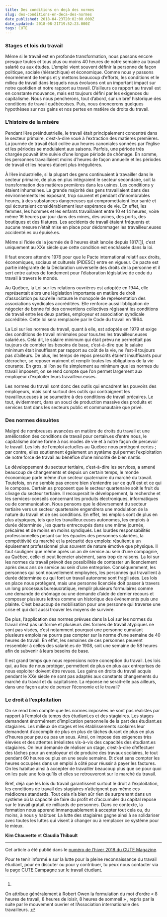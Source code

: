 ```yaml
---
title: Des conditions en deçà des normes
slug: des-conditions-en-deca-des-normes
date_published: 2018-04-23T20:02:00.000Z
date_updated: 2018-08-21T19:52:23.000Z
tags: CUTE
---
```


### Stages et lois du travail

Même si le travail est en profonde transformation, nous passons encore presque toutes et tous plus ou moins 40 heures de notre semaine au travail salarié ou aux études. L’emploi vient souvent définir la personne de façon politique, sociale (hiérarchique) et économique. Comme nous y passons énormément de temps et y mettons beaucoup d’efforts, les conditions et le milieu de travail dans lesquels nous évoluons ont un important impact sur notre quotidien et notre rapport au travail. D’ailleurs ce rapport au travail est en constante mouvance, mais est toujours défini par les exigences du capitalisme. Nous nous pencherons, tout d’abord, sur un bref historique des conditions de travail québécoises. Puis, nous énoncerons quelques hypothèses sur nos gains et nos pertes en matière de droits du travail.

### L’histoire de la misère

Pendant l’ère préindustrielle, le travail était principalement concentré dans le secteur primaire, c’est-à-dire voué à l’extraction des matières premières. La journée de travail était collée aux heures canoniales sonnées par l’église et les périodes se modulaient aux saisons. Parfois, une période très chargée pouvait être suivie d’une longue période de chômage. En somme, les personnes travaillaient moins d’heures de façon annuelle et les périodes de travail et les heures étaient plus irrégulières.

À l’ère industrielle, si la plupart des gens continuaient à travailler dans le secteur primaire, de plus en plus intégraient le secteur secondaire, soit la transformation des matières premières dans les usines. Les conditions y étaient inhumaines. La grande majorité des gens travaillaient dans des environnements les exposant, trop souvent et pendant d’innombrables heures, à des substances dangereuses qui compromettaient leur santé et qui écourtaient considérablement leur espérance de vie. En effet, les femmes, les hommes et les enfants travaillaient entre 10 et 14 heures, voire même 16 heures par jour dans des mines, des usines, des ports, des boutiques et des filatures. Les accidents de travail étaient fréquents et aucune mesure n’était mise en place pour dédommager les travailleur.euses accidenté.es ou épuisé.es.

Même si l’idée de la journée de 8 heures était lancée depuis 1817[[1]](#fn1), c’est uniquement au XXe siècle que cette condition est enchâssée dans la loi.

Il faut encore attendre 1976 pour que le Pacte international relatif aux droits, économiques, sociaux et culturels (PIDESC) entre en vigueur. Ce pacte est partie intégrante de la Déclaration universelle des droits de la personne et il sert entre autres de fondement pour l’élaboration législative de code du travail à travers le monde.

Au Québec, la Loi sur les relations ouvrières est adoptée en 1944, elle représentait alors une législation importante en matière de droit d’association puisqu’elle instaure le monopole de représentation des associations syndicales accréditées. Elle renforce aussi l’obligation de négocier de bonne foi des conventions collectives régissant les conditions de travail entre les deux parties, employeur et association syndicale accréditée. Cette loi sera remplacée par le Code du travail en 1964.

La Loi sur les normes du travail, quant à elle, est adoptée en 1979 et exige des conditions de travail minimales pour tous.tes les travailleur.euses salarié.es. Cela dit, le salaire minimum qui était prévu ne permettait pas toujours de combler les besoins de base, c’est-à-dire que le salaire minimum était insuffisant par rapport au coût de la vie, ne l’est-il toujours pas d’ailleurs. De plus, les temps de repos prescrits étaient insuffisants pour décrocher, se reposer vraiment et remplir toutes les obligations de la vie courante. En gros, si l’on se fie simplement au minimum que les normes du travail imposent, on se rend compte que l’on permet largement aux employeur d’exploiter leurs travailleur.euses.

Les normes du travail sont donc des outils qui encadrent les pouvoirs des employeurs, mais sont surtout des outils qui contraignent les travailleur.euses à se soumettre à des conditions de travail précaires. Le tout, évidemment, dans un souci de production massive des produits et services tant dans les secteurs public et communautaire que privé.

### Des normes désuètes

Malgré de nombreuses avancées en matière de droits du travail et une amélioration des conditions de travail pour certain.es d’entre nous, le capitalisme donne forme à nos modes de vie et à notre façon de percevoir le travail. Les lois de l’emploi actuelles au Québec nous protègent certes ; par contre, elles soutiennent également un système qui permet l’exploitation de notre force de travail au bénéfice d’une minorité de bien nantis.

Le développement du secteur tertiaire, c’est-à-dire les services, a amené beaucoup de changements et depuis un certain temps, le monde économique parle même d’un secteur quaternaire du marché du travail. Toutefois, on ne semble pas encore bien s’entendre sur ce qu’il est et ce qui le compose. Certain.es proposent que le secteur quartenaire soit le fruit du clivage du secteur tertiaire. Il recouperait le développement, la recherche et les services-conseils concernant les produits électroniques, informatiques ou de communication. Nous pensons que le déversement du secteur tertiaire vers un secteur quartenaire engendrera une modulation de la nature du travail et de ses conditions. En effet, les emplois sont de plus en plus atypiques, tels que les travailleur.euses autonomes, les emplois à durée déterminée , les quarts entrecoupés dans une même journée, précaires et de moins en moins syndiqués. Les lourdes responsabilités professionnelles pesant sur les épaules des personnes salariées, la compétitivité du marché et la précarité des emplois: résultent à un épuisement professionnel plus souvent de nature émotive que physique. Il faut souligner que même après un an de service au sein d’une compagnie, au Québec, celle-ci peut licencier aisément, sans trop de raisons. La loi sur les normes du travail prévoit des possibilités de contester un licenciement après deux ans de service au sein d’une entreprise. Conséquemment, les personnes qui sont nouvellement employées, les personnes qui travaillent à durée déterminée ou qui font un travail autonome sont fragilisées.   Les lois en place nous protègent, mais une personne licenciée doit passer à travers un long processus bureaucratique, remplir plusieurs formulaires comme une demande de chômage ou une demande d’aide de dernier recours et composer plusieurs lettres comme un historique des évènements puis une plainte. C’est beaucoup de mobilisation pour une personne qui traverse une crise et qui doit aussi trouver les moyens de survivre.

De plus, l’application des normes prévues dans la Loi sur les normes du travail n’est pas uniforme et plusieurs des formes de travail atypiques ne sont pas visées, c’est notamment pourquoi une personne cumulant plusieurs emplois ne pourra pas compter sur la norme d’une semaine de 40 heures de travail.  En effet, les semaines de ces personnes peuvent ressembler à celles des salarié.es de 1908, soit une semaine de 58 heures afin de subvenir à leurs besoins de base.

Il est grand temps que nous repensions notre conception du travail. Les lois qui, au lieu de nous protéger, permettent de plus en plus aux entreprises de nous exploiter doivent être revues. Les gains en droits du travail acquis pendant le XXe siècle ne sont pas adaptés aux constants changements du marché du travail et du capitalisme. La réponse ne serait-elle pas ailleurs, dans une façon autre de penser l’économie et le travail?

### Le droit à l’exploitation

On se rend bien compte que les normes imposées ne sont pas réalistes par rapport à l’emploi du temps des étudiant.es et des stagiaires. Les stages demandent énormément d’implication personnelle de la part des étudiant.es stagiaires. Les milieux de stages et les établissements scolaires leur demandent d’accomplir de plus en plus de tâches durant de plus en plus d’heures pour peu ou pas un sous. Ainsi, on impose des exigences très élevées et des attentes irréalistes vis-à-vis des capacités des étudiant.es stagiaires. On leur demande de réaliser un stage, c’est-à-dire d’effectuer des tâches pour un employeur et de produire des travaux scolaires, le tout pendant 60 heures ou plus en une seule semaine. Et c’est sans compter les heures occupées dans un emploi à côté pour réussir à payer les factures. On les habitue ainsi à accepter de travailler beaucoup plus que ce pour quoi on les paie une fois qu’ils et elles se retrouveront sur le marché du travail.

Bref, déjà que les lois du travail garantissent surtout le droit à l’exploitation, les conditions de travail des stagiaires n’atteignent pas même ces médiocres standards. Tout cela n’a bien sûr rien de surprenant dans un système où la capacité de faire du profit et d’accumuler du capital repose sur le travail gratuit de milliards de personnes. Dans ce contexte, la formation nous apprend immanquablement à accepter tout cela ou, du moins, à nous y habituer. La lutte des stagiaires gagne ainsi à se solidariser avec toutes les luttes qui visent à changer ou à remplacer ce système pour le mieux.

**Kim Chauvette** et **Claudia Thibault**

---

Cet article a été publié dans le [numéro de l’hiver 2018 du CUTE Magazine](https://issuu.com/cute-mv/docs/cute_magazine_-_hiver_2018).

Pour te tenir informé.e sur la lutte pour la pleine reconnaissance du travail étudiant, pour en discuter ou pour y contribuer, tu peux nous contacter via la page [CUTE Campagne sur le travail étudiant](https://www.facebook.com/campagnetravailetudiant/).

---

1. 
On attribue généralement  à Robert Owen la formulation du mot d’ordre « 8 heures de travail, 8 heures de loisir, 8 heures de sommeil » , repris par la suite par le mouvement ouvrier et l’Association internationale des travailleurs. [↩︎](#fnref1)
